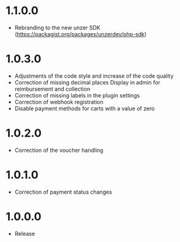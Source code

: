 # 1.1.0.0
* Rebranding to the new unzer SDK (https://packagist.org/packages/unzerdev/php-sdk)

# 1.0.3.0
* Adjustments of the code style and increase of the code quality
* Correction of missing decimal places Display in admin for reimbursement and collection
* Correction of missing labels in the plugin settings
* Correction of webhook registration
* Disable payment methods for carts with a value of zero

# 1.0.2.0
* Correction of the voucher handling


# 1.0.1.0
* Correction of payment status changes

# 1.0.0.0
* Release
